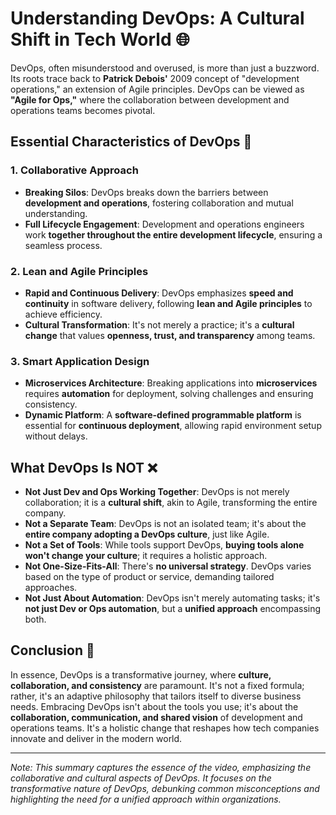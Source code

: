 # Understanding DevOps: A Cultural Shift in Tech World 🌐

DevOps, often misunderstood and overused, is more than just a buzzword. Its roots trace back to **Patrick Debois'** 2009 concept of "development operations," an extension of Agile principles. DevOps can be viewed as **"Agile for Ops,"** where the collaboration between development and operations teams becomes pivotal.

## Essential Characteristics of DevOps 🚀

### 1. **Collaborative Approach**

- **Breaking Silos**: DevOps breaks down the barriers between **development and operations**, fostering collaboration and mutual understanding.
- **Full Lifecycle Engagement**: Development and operations engineers work **together throughout the entire development lifecycle**, ensuring a seamless process.

### 2. **Lean and Agile Principles**

- **Rapid and Continuous Delivery**: DevOps emphasizes **speed and continuity** in software delivery, following **lean and Agile principles** to achieve efficiency.
- **Cultural Transformation**: It's not merely a practice; it's a **cultural change** that values **openness, trust, and transparency** among teams.

### 3. **Smart Application Design**

- **Microservices Architecture**: Breaking applications into **microservices** requires **automation** for deployment, solving challenges and ensuring consistency.
- **Dynamic Platform**: A **software-defined programmable platform** is essential for **continuous deployment**, allowing rapid environment setup without delays.

## What DevOps Is NOT ❌

- **Not Just Dev and Ops Working Together**: DevOps is not merely collaboration; it is a **cultural shift**, akin to Agile, transforming the entire company.
- **Not a Separate Team**: DevOps is not an isolated team; it's about the **entire company adopting a DevOps culture**, just like Agile.
- **Not a Set of Tools**: While tools support DevOps, **buying tools alone won't change your culture**; it requires a holistic approach.
- **Not One-Size-Fits-All**: There's **no universal strategy**. DevOps varies based on the type of product or service, demanding tailored approaches.
- **Not Just About Automation**: DevOps isn't merely automating tasks; it's **not just Dev or Ops automation**, but a **unified approach** encompassing both.

## Conclusion 🌟

In essence, DevOps is a transformative journey, where **culture, collaboration, and consistency** are paramount. It's not a fixed formula; rather, it's an adaptive philosophy that tailors itself to diverse business needs. Embracing DevOps isn't about the tools you use; it's about the **collaboration, communication, and shared vision** of development and operations teams. It's a holistic change that reshapes how tech companies innovate and deliver in the modern world.

---

*Note: This summary captures the essence of the video, emphasizing the collaborative and cultural aspects of DevOps. It focuses on the transformative nature of DevOps, debunking common misconceptions and highlighting the need for a unified approach within organizations.*
